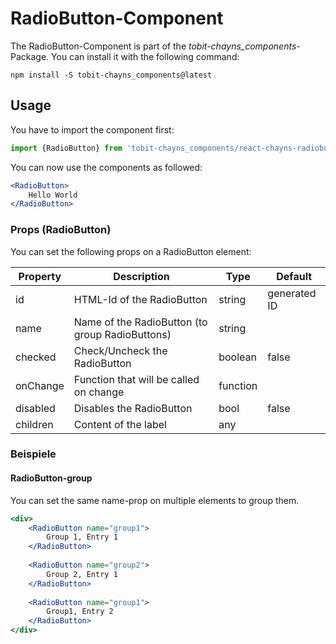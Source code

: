 # RadioButton-Component #

The RadioButton-Component is part of the *tobit-chayns_components*-Package. You can install it with the following command:

    npm install -S tobit-chayns_components@latest


## Usage ##
You have to import the component first:

```jsx
import {RadioButton} from 'tobit-chayns_components/react-chayns-radiobutton';
```


You can now use the components as followed:
```jsx
<RadioButton>
	Hello World
</RadioButton>
```

### Props (RadioButton) ###
You can set the following props on a RadioButton element:

| Property   | Description                                                                                         | Type    | Default |
|------------|-----------------------------------------------------------------------------------------------------|--------|--------------|
| id         | HTML-Id of the RadioButton                                                                          | string | generated ID |
| name       | Name of the RadioButton (to group RadioButtons)                                                     | string |  |
| checked    | Check/Uncheck the RadioButton                                                                       | boolean |  false            |
| onChange   | Function that will be called on change                                                              | function |  |
| disabled   | Disables the RadioButton                                                                            | bool | false |
| children   | Content of the label                                                                                | any |  |

### Beispiele ###
#### RadioButton-group ####
You can set the same name-prop on multiple elements to group them.
```jsx
<div>
	<RadioButton name="group1">
    	Group 1, Entry 1
    </RadioButton>
    
    <RadioButton name="group2">
        Group 2, Entry 1
    </RadioButton>
    
    <RadioButton name="group1">
        Group1, Entry 2
    </RadioButton>
</div>
```